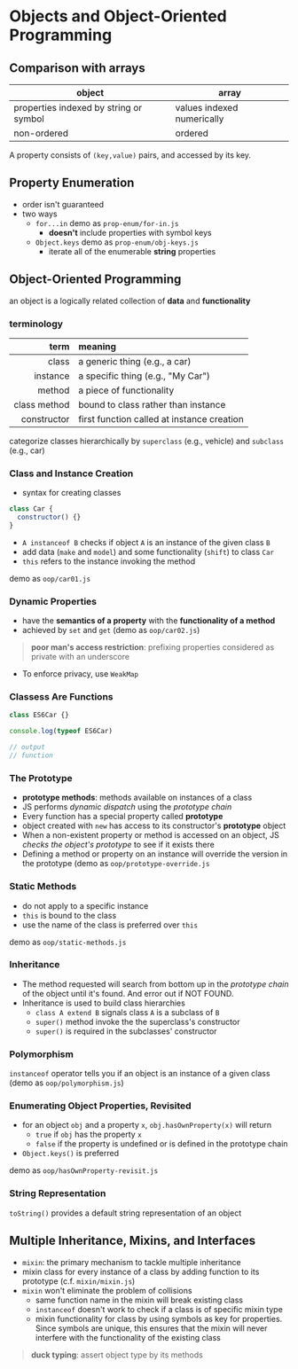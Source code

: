 # Objects and Object-Oriented Programming  

## Comparison with arrays  

object                                 | array 
---------------------------------------|----------------------------
properties indexed by string or symbol | values indexed numerically
non-ordered                            | ordered

A property consists of `(key,value)` pairs, and accessed by its key.  

## Property Enumeration  
+ order isn't guaranteed  
+ two ways  
  - `for...in` demo as `prop-enum/for-in.js`      
    + **doesn't** include properties with symbol keys
  - `Object.keys` demo as `prop-enum/obj-keys.js`  
    + iterate all of the enumerable **string** properties  

## Object-Oriented Programming  
an object is a logically related collection of **data** and **functionality**  

### terminology  

term          | meaning
-------------:|:------------------------------------------
class         | a generic thing (e.g., a car)
instance      | a specific thing (e.g., "My Car")
method        | a piece of functionality 
class method  | bound to class rather than instance
constructor   | first function called at instance creation

categorize classes hierarchically by `superclass` (e.g., vehicle) and `subclass` (e.g., car)

### Class and Instance Creation  
+ syntax for creating classes  
```javascript
class Car {
  constructor() {}
}
```
+ `A instanceof B` checks if object `A` is an instance of the given class `B`  
+ add data (`make` and `model`) and some functionality (`shift`) to class `Car`  
+ `this` refers to the instance invoking the method  

demo as `oop/car01.js`  

### Dynamic Properties  
+ have the **semantics of a property** with the **functionality of a method**    
+ achieved by `set` and `get` (demo as `oop/car02.js`)  
> **poor man's access restriction**: prefixing properties considered as private with an underscore  
+ To enforce privacy, use `WeakMap`  

### Classess Are Functions  
```javascript
class ES6Car {}

console.log(typeof ES6Car)

// output
// function
```

### The Prototype  
+ **prototype methods**: methods available on instances of a class  
+ JS performs *dynamic dispatch* using the *prototype chain*   
+ Every function has a special property called **prototype**  
+ object created with `new` has access to its constructor's **prototype** object  
+ When a non-existent property or method is accessed on an object, JS *checks the object's prototype* to see if it exists there  
+ Defining a method or property on an instance will override the version in the prototype (demo as `oop/prototype-override.js`  

### Static Methods  
+ do not apply to a specific instance  
+ `this` is bound to the class
+ use the name of the class is preferred over `this`   

demo as `oop/static-methods.js`

### Inheritance  
+ The method requested will search from bottom up in the *prototype chain* of the object until it's found. And error out if NOT FOUND.   
+ Inheritance is used to build class hierarchies  
  - `class A extend B` signals class `A` is a subclass of `B`    
  - `super()` method invoke the the superclass's constructor  
  - `super()` is required in the subclasses' constructor    

### Polymorphism  
`instanceof` operator tells you if an object is an instance of a given class (demo as `oop/polymorphism.js`)  

### Enumerating Object Properties, Revisited  
+ for an object `obj` and a property `x`, `obj.hasOwnProperty(x)` will return  
  - `true` if `obj` has the property `x`  
  - `false` if the property is undefined or is defined in the prototype chain  
+ `Object.keys()` is preferred

demo as `oop/hasOwnProperty-revisit.js`  

### String Representation   
`toString()` provides a default string representation of an object  

## Multiple Inheritance, Mixins, and Interfaces   
+ `mixin`: the primary mechanism to tackle multiple inheritance   
+ mixin class for every instance of a class by adding function to its prototype  (c.f. `mixin/mixin.js`)  
+ `mixin` won't eliminate the problem of collisions  
  - same function name in the mixin will break existing class  
  - `instanceof` doesn't work to check if a class is of specific mixin type  
  - mixin functionality for class by using symbols as key for properties. Since symbols are unique, this ensures that the mixin will never interfere with the functionality of the existing class   

> **duck typing**: assert object type by its methods  